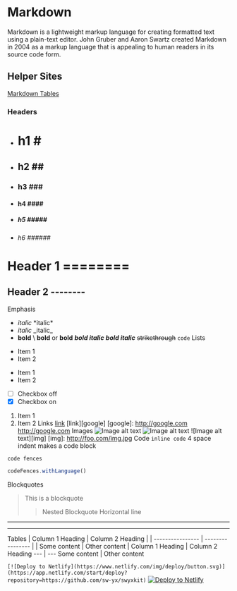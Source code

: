 # Markdown
Markdown is a lightweight markup language for creating formatted text using a plain-text editor. John Gruber and Aaron Swartz created Markdown in 2004 as a markup language that is appealing to human readers in its source code form. 

## Helper Sites
[Markdown Tables](https://www.tablesgenerator.com/markdown_tables)

### Headers
- # h1 \#
-  ## h2 \##
-   ### h3 \###
-  #### h4 \####
-  ##### h5 \#####
-  ###### h6 \######

Header 1 \========
========

Header 2 \--------
--------

Emphasis
- *italic* \*italic*
- _italic_ \_italic_
- **bold** \ **bold** or __bold__
***bold italic***
___bold italic___
~~strikethrough~~
`code`
Lists
* Item 1
* Item 2
- Item 1
- Item 2
- [ ] Checkbox off
- [x] Checkbox on
1. Item 1
2. Item 2
Links
[link](http://google.com)
[link][google]
[google]: http://google.com
<http://google.com>
Images
![Image alt text](/path/to/img.jpg)
![Image alt text](/path/to/img.jpg "title")
![Image alt text][img]
[img]: http://foo.com/img.jpg
Code
`inline code`
    4 space indent
    makes a code block
```
code fences
```
```js
codeFences.withLanguage()
```
Blockquotes
> This is
> a blockquote
>
> > Nested
> > Blockquote
Horizontal line
----
****
Tables
| Column 1 Heading | Column 2 Heading |
| ---------------- | ---------------- |
| Some content     | Other content    |
Column 1 Heading | Column 2 Heading
--- | ---
Some content | Other content

`[![Deploy to Netlify](https://www.netlify.com/img/deploy/button.svg)](https://app.netlify.com/start/deploy?repository=https://github.com/sw-yx/swyxkit)`
[![Deploy to Netlify](https://www.netlify.com/img/deploy/button.svg)](https://app.netlify.com/start/deploy?repository=https://github.com/sw-yx/swyxkit)

